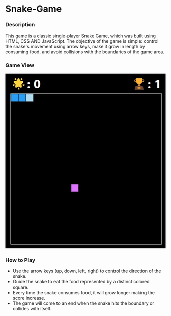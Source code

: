 # Snake-Game

### Description
This game is a classic single-player Snake Game, which was built using HTML, CSS AND JavaScript. The objective of the game is simple: control the snake's movement using arrow keys, make it grow in length by consuming food, and avoid collisions with the boundaries of the game area.

### Game View
![Game ](snake-game.jpg)

### How to Play
- Use the arrow keys (up, down, left, right) to control the direction of the snake.
- Guide the snake to eat the food represented by a distinct colored square.
- Every time the snake consumes food, it will grow longer making the score increase.
- The game will come to an end when the snake hits the boundary or collides with itself.


